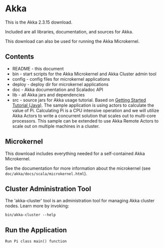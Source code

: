 
Akka
====

This is the Akka 2.3.15 download.

Included are all libraries, documentation, and sources for Akka.

This download can also be used for running the Akka Microkernel.


Contents
--------

- README    - this document
- bin       - start scripts for the Akka Microkernel and Akka Cluster admin tool
- config    - config files for microkernel applications
- deploy    - deploy dir for microkernel applications
- doc       - Akka documentation and Scaladoc API
- lib       - all Akka jars and dependencies
- src       - source jars for Akka usage tutorial. Based on [Getting Started Tutorial (Java)](http://doc.akka.io/docs/akka/2.0.2/intro/getting-started-first-java.html). 
The sample application is using actors to calculate the value of Pi. 
Calculating Pi is a CPU intensive operation and we will utilize Akka Actors 
to write a concurrent solution that scales out to multi-core processors. This 
sample can be extended to use Akka Remote Actors to scale out on multiple machines 
in a cluster.
                                                                                   
                                                                          
                                                                          


Microkernel
-----------

This download includes everything needed for a self-contained Akka
Microkernel.

See the documentation for more information about the
microkernel (see `doc/akka/docs/scala/microkernel.html`).

Cluster Administration Tool
---------------------------

The 'akka-cluster' tool is an administration tool for managing Akka cluster nodes.
Learn more by invoking:

    bin/akka-cluster --help

Run the Application
---------------------------

    Run Pi class main() function